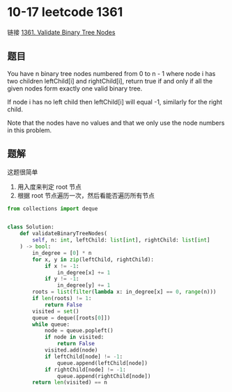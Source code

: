 # 10-17 leetcode 1361

链接 [1361. Validate Binary Tree Nodes](https://leetcode.com/problems/validate-binary-tree-nodes/description/)

## 题目

You have n binary tree nodes numbered from 0 to n - 1 where node i has two children leftChild[i] and rightChild[i], return true if and only if all the given nodes form exactly one valid binary tree.

If node i has no left child then leftChild[i] will equal -1, similarly for the right child.

Note that the nodes have no values and that we only use the node numbers in this problem.

## 题解

这题很简单

1. 用入度来判定 root 节点
2. 根据 root 节点遍历一次，然后看能否遍历所有节点

```python
from collections import deque


class Solution:
    def validateBinaryTreeNodes(
        self, n: int, leftChild: list[int], rightChild: list[int]
    ) -> bool:
        in_degree = [0] * n
        for x, y in zip(leftChild, rightChild):
            if x != -1:
                in_degree[x] += 1
            if y != -1:
                in_degree[y] += 1
        roots = list(filter(lambda x: in_degree[x] == 0, range(n)))
        if len(roots) != 1:
            return False
        visited = set()
        queue = deque([roots[0]])
        while queue:
            node = queue.popleft()
            if node in visited:
                return False
            visited.add(node)
            if leftChild[node] != -1:
                queue.append(leftChild[node])
            if rightChild[node] != -1:
                queue.append(rightChild[node])
        return len(visited) == n
```
